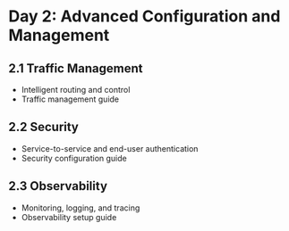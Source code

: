 # Day 2: Advanced Configuration and Management

## 2.1 Traffic Management
- Intelligent routing and control
- Traffic management guide

## 2.2 Security
- Service-to-service and end-user authentication
- Security configuration guide

## 2.3 Observability
- Monitoring, logging, and tracing
- Observability setup guide
